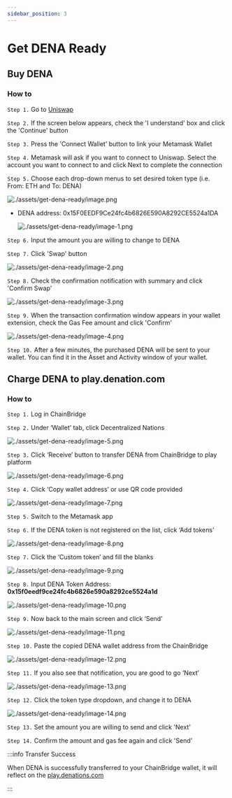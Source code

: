 ```yaml
---
sidebar_position: 3
---
```


# Get DENA Ready

## Buy DENA

### How to

`Step 1.` Go to [Uniswap](https://app.uniswap.org/#/swap?outputCurrency=0x15F0EEDF9Ce24fc4b6826E590A8292CE5524a1DA) 

`Step 2.` If the screen below appears, check the 'I understand' box and click the 'Continue' button

`Step 3.` Press the 'Connect Wallet' button to link your Metamask Wallet

`Step 4.` Metamask will ask if you want to connect to Uniswap. Select the account you want to connect to and click Next to complete the connection

`Step 5.` Choose each drop-down menus to set desired token type (i.e. From: ETH and To: DENA)

![./assets/get-dena-ready/image.png](./assets/get-dena-ready/image.png)

- DENA address: 0x15F0EEDF9Ce24fc4b6826E590A8292CE5524a1DA

    ![./assets/get-dena-ready/image-1.png](./assets/get-dena-ready/image-1.png)

`Step 6.` Input the amount you are willing to change to DENA

`Step 7.` Click 'Swap' button

![./assets/get-dena-ready/image-2.png](./assets/get-dena-ready/image-2.png)

`Step 8.` Check the confirmation notification with summary and click 'Confirm Swap'

![./assets/get-dena-ready/image-3.png](./assets/get-dena-ready/image-3.png)

`Step 9.` When the transaction confirmation window appears in your wallet extension, check the Gas Fee amount and click 'Confirm'

![./assets/get-dena-ready/image-4.png](./assets/get-dena-ready/image-4.png)

`Step 10.` After a few minutes, the purchased DENA will be sent to your wallet. You can find it in the Asset and Activity window of your wallet.

## Charge DENA to play.denation.com

### How to

`Step 1.` Log in ChainBridge 

`Step 2.` Under ‘Wallet’ tab, click Decentralized Nations

![./assets/get-dena-ready/image-5.png](./assets/get-dena-ready/image-5.png)

`Step 3.` Click ‘Receive’ button to transfer DENA from ChainBridge to play platform

![./assets/get-dena-ready/image-6.png](./assets/get-dena-ready/image-6.png)

`Step 4.` Click ‘Copy wallet address’ or use QR code provided

![./assets/get-dena-ready/image-7.png](./assets/get-dena-ready/image-7.png)

`Step 5.` Switch to the Metamask app

`Step 6.` If the DENA token is not registered on the list, click ‘Add tokens’

![./assets/get-dena-ready/image-8.png](./assets/get-dena-ready/image-8.png)

`Step 7.` Click the ‘Custom token’ and fill the blanks

![./assets/get-dena-ready/image-9.png](./assets/get-dena-ready/image-9.png)

`Step 8.` Input DENA Token Address: **0x15f0eedf9ce24fc4b6826e590a8292ce5524a1d**

![./assets/get-dena-ready/image-10.png](./assets/get-dena-ready/image-10.png)

`Step 9.` Now back to the main screen and click ‘Send’

![./assets/get-dena-ready/image-11.png](./assets/get-dena-ready/image-11.png)

`Step 10.` Paste the copied DENA wallet address from the ChainBridge

![./assets/get-dena-ready/image-12.png](./assets/get-dena-ready/image-12.png)

`Step 11.` If you also see that notification, you are good to go ‘Next’

![./assets/get-dena-ready/image-13.png](./assets/get-dena-ready/image-13.png)

`Step 12.` Click the token type dropdown, and change it to DENA

![./assets/get-dena-ready/image-14.png](./assets/get-dena-ready/image-14.png)

`Step 13.` Set the amount you are willing to send and click 'Next'

`Step 14.` Confirm the amount and gas fee again and click 'Send'

:::info Transfer Success

When DENA is successfully transferred to your ChainBridge wallet, it will reflect on the [play.denations.com](http://play.denations.com/)
 
:::